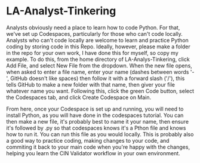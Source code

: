 # LA-Analyst-Tinkering

Analysts obviously need a place to learn how to code Python. For that, we've set up Codespaces, particularly for those who can't code locally. Analysts who can't code locally are welcome to learn and practice Python coding by storing code in this Repo. Ideally, however, please make a folder in the repo for your own work, I have done this for myself, so copy my example. To do this, from the home directory of LA-Analys-Tinkering, click Add File, and select New File from the dropdown. When the new file opens, when asked to enter a file name, enter your name (dashes between words '-', GitHub doesn't like spaces) then follow it with a forward slash ('/'), this tells GitHub to make a new folder with that name, then giver your file whatever name you want. Following this, click the green Code button, select the Codespaces tab, and click Create Codespace on Main.

From here, once your Codespace is set up and running, you will need to install Python, as you will have done in the codespaces tutorial. You can then make a new file, it's probably best to name it your name, then ensure it's followed by .py so that codespaces knows it's a Pthon file and knows how to run it. You can run this file as you would locally. This is probably also a good way to practice coding, making changes to your code, and commiting it back to your main code when you're happy with the changes, helping you learn the CIN Validator workflow in your own environment.

